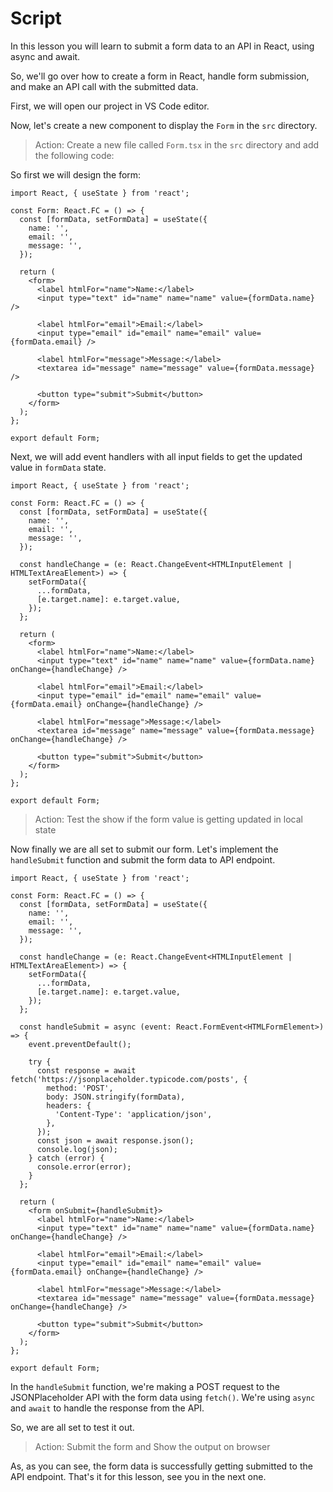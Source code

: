 # Script
In this lesson you will learn to submit a form data to an API in React, using async and await. 

So, we'll go over how to create a form in React, handle form submission, and make an API call with the submitted data.

First, we will open our project in VS Code editor.

Now, let's create a new component to display the `Form` in the `src` directory. 
> Action: Create a new file called `Form.tsx` in the `src` directory and add the following code:

So first we will design the form:
```tsx
import React, { useState } from 'react';

const Form: React.FC = () => {
  const [formData, setFormData] = useState({
    name: '',
    email: '',
    message: '',
  });

  return (
    <form>
      <label htmlFor="name">Name:</label>
      <input type="text" id="name" name="name" value={formData.name} />

      <label htmlFor="email">Email:</label>
      <input type="email" id="email" name="email" value={formData.email} />

      <label htmlFor="message">Message:</label>
      <textarea id="message" name="message" value={formData.message} />

      <button type="submit">Submit</button>
    </form>
  );
};

export default Form;
```

Next, we will add event handlers with all input fields to get the updated value in `formData` state.

```tsx
import React, { useState } from 'react';

const Form: React.FC = () => {
  const [formData, setFormData] = useState({
    name: '',
    email: '',
    message: '',
  });

  const handleChange = (e: React.ChangeEvent<HTMLInputElement | HTMLTextAreaElement>) => {
    setFormData({
      ...formData,
      [e.target.name]: e.target.value,
    });
  };

  return (
    <form>
      <label htmlFor="name">Name:</label>
      <input type="text" id="name" name="name" value={formData.name} onChange={handleChange} />

      <label htmlFor="email">Email:</label>
      <input type="email" id="email" name="email" value={formData.email} onChange={handleChange} />

      <label htmlFor="message">Message:</label>
      <textarea id="message" name="message" value={formData.message} onChange={handleChange} />

      <button type="submit">Submit</button>
    </form>
  );
};

export default Form;
```
> Action: Test the show if the form value is getting updated in local state

Now finally we are all set to submit our form. Let's implement the `handleSubmit` function and submit the form data to API endpoint.

```tsx
import React, { useState } from 'react';

const Form: React.FC = () => {
  const [formData, setFormData] = useState({
    name: '',
    email: '',
    message: '',
  });

  const handleChange = (e: React.ChangeEvent<HTMLInputElement | HTMLTextAreaElement>) => {
    setFormData({
      ...formData,
      [e.target.name]: e.target.value,
    });
  };

  const handleSubmit = async (event: React.FormEvent<HTMLFormElement>) => {
    event.preventDefault();

    try {
      const response = await fetch('https://jsonplaceholder.typicode.com/posts', {
        method: 'POST',
        body: JSON.stringify(formData),
        headers: {
          'Content-Type': 'application/json',
        },
      });
      const json = await response.json();
      console.log(json);
    } catch (error) {
      console.error(error);
    }
  };

  return (
    <form onSubmit={handleSubmit}>
      <label htmlFor="name">Name:</label>
      <input type="text" id="name" name="name" value={formData.name} onChange={handleChange} />

      <label htmlFor="email">Email:</label>
      <input type="email" id="email" name="email" value={formData.email} onChange={handleChange} />

      <label htmlFor="message">Message:</label>
      <textarea id="message" name="message" value={formData.message} onChange={handleChange} />

      <button type="submit">Submit</button>
    </form>
  );
};

export default Form;
```

In the `handleSubmit` function, we're making a POST request to the JSONPlaceholder API with the form data using `fetch()`. We're using `async` and `await` to handle the response from the API.

So, we are all set to test it out.
> Action: Submit the form and Show the output on browser

As, as you can see, the form data is successfully getting submitted to the API endpoint.
That's it for this lesson, see you in the next one.
